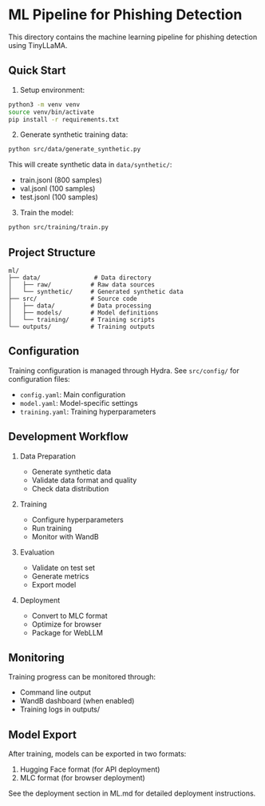 # ML Pipeline for Phishing Detection

This directory contains the machine learning pipeline for phishing detection using TinyLLaMA.

## Quick Start

1. Setup environment:
```bash
python3 -m venv venv
source venv/bin/activate
pip install -r requirements.txt
```

2. Generate synthetic training data:
```bash
python src/data/generate_synthetic.py
```
This will create synthetic data in `data/synthetic/`:
- train.jsonl (800 samples)
- val.jsonl (100 samples)
- test.jsonl (100 samples)

3. Train the model:
```bash
python src/training/train.py
```

## Project Structure

```
ml/
├── data/               # Data directory
│   ├── raw/           # Raw data sources
│   └── synthetic/     # Generated synthetic data
├── src/               # Source code
│   ├── data/          # Data processing
│   ├── models/        # Model definitions
│   └── training/      # Training scripts
└── outputs/           # Training outputs
```

## Configuration

Training configuration is managed through Hydra. See `src/config/` for configuration files:
- `config.yaml`: Main configuration
- `model.yaml`: Model-specific settings
- `training.yaml`: Training hyperparameters

## Development Workflow

1. Data Preparation
   - Generate synthetic data
   - Validate data format and quality
   - Check data distribution

2. Training
   - Configure hyperparameters
   - Run training
   - Monitor with WandB

3. Evaluation
   - Validate on test set
   - Generate metrics
   - Export model

4. Deployment
   - Convert to MLC format
   - Optimize for browser
   - Package for WebLLM

## Monitoring

Training progress can be monitored through:
- Command line output
- WandB dashboard (when enabled)
- Training logs in outputs/

## Model Export

After training, models can be exported in two formats:
1. Hugging Face format (for API deployment)
2. MLC format (for browser deployment)

See the deployment section in ML.md for detailed deployment instructions.
